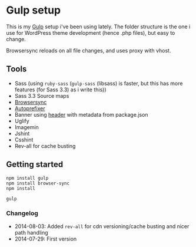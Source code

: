 # Gulp setup

This is my [Gulp](http://gulpjs.com) setup i've been using lately. The folder structure is the one i use for WordPress theme development (hence .php files), but easy to change.

Browsersync reloads on all file changes, and uses proxy with vhost.

## Tools

+ Sass (using `ruby-sass` (`gulp-sass` (libsass) is faster, but this has more features (for Sass 3.3) as i write this))
+ Sass 3.3 Source maps
+ [Browsersync](http://browsersync.io)
+ [Autoprefixer](https://github.com/ai/autoprefixer)
+ Banner using [header](https://www.npmjs.org/package/gulp-header) with metadata from package.json
+ Uglify
+ Imagemin
+ Jshint
+ Csshint
+ Rev-all for cache busting

## Getting started

	npm install gulp
	npm install browser-sync
	npm install

	gulp

### Changelog
+ 2014-08-03: Added `rev-all` for cdn versioning/cache busting and nicer path handling
+ 2014-07-29: First version